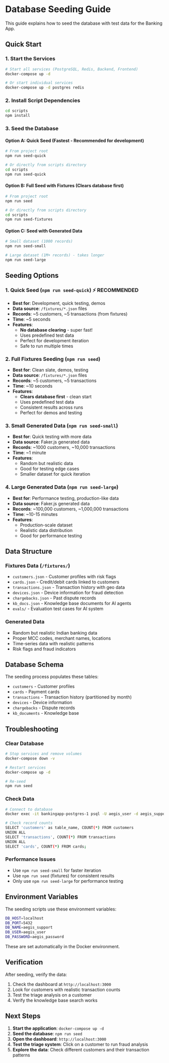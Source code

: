 # Database Seeding Guide

This guide explains how to seed the database with test data for the Banking App.

## Quick Start

### 1. Start the Services
```bash
# Start all services (PostgreSQL, Redis, Backend, Frontend)
docker-compose up -d

# Or start individual services
docker-compose up -d postgres redis
```

### 2. Install Script Dependencies
```bash
cd scripts
npm install
```

### 3. Seed the Database

#### Option A: Quick Seed (Fastest - Recommended for development)
```bash
# From project root
npm run seed-quick

# Or directly from scripts directory
cd scripts
npm run seed-quick
```

#### Option B: Full Seed with Fixtures (Clears database first)
```bash
# From project root
npm run seed

# Or directly from scripts directory
cd scripts
npm run seed-fixtures
```

#### Option C: Seed with Generated Data
```bash
# Small dataset (1000 records)
npm run seed-small

# Large dataset (1M+ records) - takes longer
npm run seed-large
```

## Seeding Options

### 1. Quick Seed (`npm run seed-quick`) ⚡ **RECOMMENDED**
- **Best for**: Development, quick testing, demos
- **Data source**: `/fixtures/*.json` files
- **Records**: ~5 customers, ~5 transactions (from fixtures)
- **Time**: ~5 seconds
- **Features**: 
  - **No database clearing** - super fast!
  - Uses predefined test data
  - Perfect for development iteration
  - Safe to run multiple times

### 2. Full Fixtures Seeding (`npm run seed`)
- **Best for**: Clean slate, demos, testing
- **Data source**: `/fixtures/*.json` files
- **Records**: ~5 customers, ~5 transactions
- **Time**: ~10 seconds
- **Features**: 
  - **Clears database first** - clean start
  - Uses predefined test data
  - Consistent results across runs
  - Perfect for demos and testing

### 3. Small Generated Data (`npm run seed-small`)
- **Best for**: Quick testing with more data
- **Data source**: Faker.js generated data
- **Records**: ~1000 customers, ~10,000 transactions
- **Time**: ~1 minute
- **Features**:
  - Random but realistic data
  - Good for testing edge cases
  - Smaller dataset for quick iteration

### 4. Large Generated Data (`npm run seed-large`)
- **Best for**: Performance testing, production-like data
- **Data source**: Faker.js generated data
- **Records**: ~100,000 customers, ~1,000,000 transactions
- **Time**: ~10-15 minutes
- **Features**:
  - Production-scale dataset
  - Realistic data distribution
  - Good for performance testing

## Data Structure

### Fixtures Data (`/fixtures/`)
- `customers.json` - Customer profiles with risk flags
- `cards.json` - Credit/debit cards linked to customers
- `transactions.json` - Transaction history with geo data
- `devices.json` - Device information for fraud detection
- `chargebacks.json` - Past dispute records
- `kb_docs.json` - Knowledge base documents for AI agents
- `evals/` - Evaluation test cases for AI system

### Generated Data
- Random but realistic Indian banking data
- Proper MCC codes, merchant names, locations
- Time-series data with realistic patterns
- Risk flags and fraud indicators

## Database Schema

The seeding process populates these tables:
- `customers` - Customer profiles
- `cards` - Payment cards
- `transactions` - Transaction history (partitioned by month)
- `devices` - Device information
- `chargebacks` - Dispute records
- `kb_documents` - Knowledge base

## Troubleshooting

### Clear Database
```bash
# Stop services and remove volumes
docker-compose down -v

# Restart services
docker-compose up -d

# Re-seed
npm run seed
```

### Check Data
```bash
# Connect to database
docker exec -it bankingapp-postgres-1 psql -U aegis_user -d aegis_support

# Check record counts
SELECT 'customers' as table_name, COUNT(*) FROM customers
UNION ALL
SELECT 'transactions', COUNT(*) FROM transactions
UNION ALL
SELECT 'cards', COUNT(*) FROM cards;
```

### Performance Issues
- Use `npm run seed-small` for faster iteration
- Use `npm run seed` (fixtures) for consistent results
- Only use `npm run seed-large` for performance testing

## Environment Variables

The seeding scripts use these environment variables:
```bash
DB_HOST=localhost
DB_PORT=5432
DB_NAME=aegis_support
DB_USER=aegis_user
DB_PASSWORD=aegis_password
```

These are set automatically in the Docker environment.

## Verification

After seeding, verify the data:
1. Check the dashboard at `http://localhost:3000`
2. Look for customers with realistic transaction counts
3. Test the triage analysis on a customer
4. Verify the knowledge base search works

## Next Steps

1. **Start the application**: `docker-compose up -d`
2. **Seed the database**: `npm run seed`
3. **Open the dashboard**: `http://localhost:3000`
4. **Test the triage system**: Click on a customer to run fraud analysis
5. **Explore the data**: Check different customers and their transaction patterns
